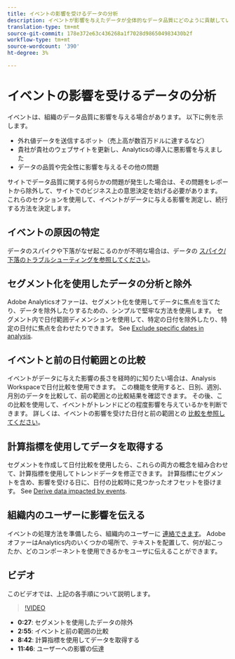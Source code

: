 ```yaml
---
title: イベントの影響を受けるデータの分析
description: イベントが影響を与えたデータが全体的なデータ品質にどのように貢献しているかを把握する。
translation-type: tm+mt
source-git-commit: 178e372e63c436268a1f7028d986504983430b2f
workflow-type: tm+mt
source-wordcount: '390'
ht-degree: 3%

---
```



# イベントの影響を受けるデータの分析

イベントは、組織のデータ品質に影響を与える場合があります。 以下に例を示します。

* 外れ値データを送信するボット（売上高が数百万ドルに達するなど）
* 貴社が貴社のウェブサイトを更新し、Analyticsの導入に悪影響を与えました
* データの品質や完全性に影響を与えるその他の問題

サイトでデータ品質に関する何らかの問題が発生した場合は、その問題をレポートから除外して、サイトでのビジネス上の意思決定を妨げる必要があります。 これらのセクションを使用して、イベントがデータに与える影響を測定し、続行する方法を決定します。

## イベントの原因の特定

データのスパイクや下落がなぜ起こるのかが不明な場合は、データの [スパイク/下落のトラブルシューティングを参照してください](spikes-drops.md)。

## セグメント化を使用したデータの分析と除外

Adobe Analyticsオファーは、セグメント化を使用してデータに焦点を当てたり、データを除外したりするための、シンプルで堅牢な方法を使用します。 セグメント内で日付範囲ディメンションを使用して、特定の日付を除外したり、特定の日付に焦点を合わせたりできます。 See [Exclude specific dates in analysis](segments.md).

## イベントと前の日付範囲との比較

イベントがデータに与えた影響の長さを経時的に知りたい場合は、Analysis Workspaceで日付比較を使用できます。 この機能を使用すると、日別、週別、月別のデータを比較して、前の範囲との比較結果を確認できます。 その後、この比較を使用して、イベントがトレンドにどの程度影響を与えているかを判断できます。 詳しくは、イベントの影響を受けた日付と前の範囲との [比較を参照してください](compare-dates.md)。

## 計算指標を使用してデータを取得する

セグメントを作成して日付比較を使用したら、これらの両方の概念を組み合わせて、計算指標を使用してトレンドデータを修正できます。 計算指標にセグメントを含め、影響を受ける日に、日付の比較時に見つかったオフセットを掛けます。 See [Derive data impacted by events](calcmetrics.md).

## 組織内のユーザーに影響を伝える

イベントの処理方法を準備したら、組織内のユーザーに [連絡できます](communicate.md)。 AdobeオファーはAnalytics内のいくつかの場所で、テキストを配置して、何が起こったか、どのコンポーネントを使用できるかをユーザに伝えることができます。

## ビデオ

このビデオでは、上記の各手順について説明します。

>[!VIDEO](https://video.tv.adobe.com/v/33316?quality=12)

* **0:27**: セグメントを使用したデータの除外
* **2:55**: イベントと前の範囲の比較
* **8:42**: 計算指標を使用してデータを取得する
* **11:46**: ユーザーへの影響の伝達
